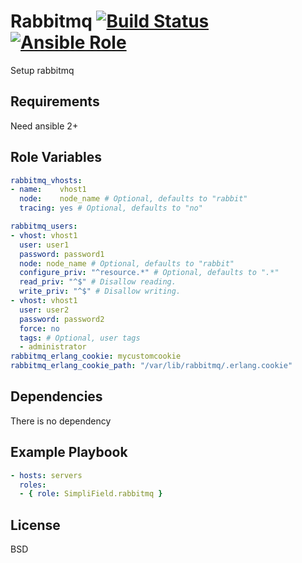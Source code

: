 Rabbitmq [![Build Status](https://travis-ci.org/SimpliField/ansible-rabbitmq.svg?branch=master)](https://travis-ci.org/SimpliField/ansible-rabbitmq) [![Ansible Role](https://img.shields.io/ansible/role/10049.svg?maxAge=2592000)](https://galaxy.ansible.com/SimpliField/rabbitmq/)
=========

Setup rabbitmq

Requirements
------------

Need ansible 2+

Role Variables
--------------

```yaml
rabbitmq_vhosts:
- name:    vhost1
  node:    node_name # Optional, defaults to "rabbit"
  tracing: yes # Optional, defaults to "no"

rabbitmq_users:
- vhost: vhost1
  user: user1
  password: password1
  node: node_name # Optional, defaults to "rabbit"
  configure_priv: "^resource.*" # Optional, defaults to ".*"
  read_priv: "^$" # Disallow reading.
  write_priv: "^$" # Disallow writing.
- vhost: vhost1
  user: user2
  password: password2
  force: no
  tags: # Optional, user tags
  - administrator
rabbitmq_erlang_cookie: mycustomcookie
rabbitmq_erlang_cookie_path: "/var/lib/rabbitmq/.erlang.cookie"
```

Dependencies
------------

There is no dependency

Example Playbook
----------------

```yaml
- hosts: servers
  roles:
  - { role: SimpliField.rabbitmq }
```

License
-------

BSD
